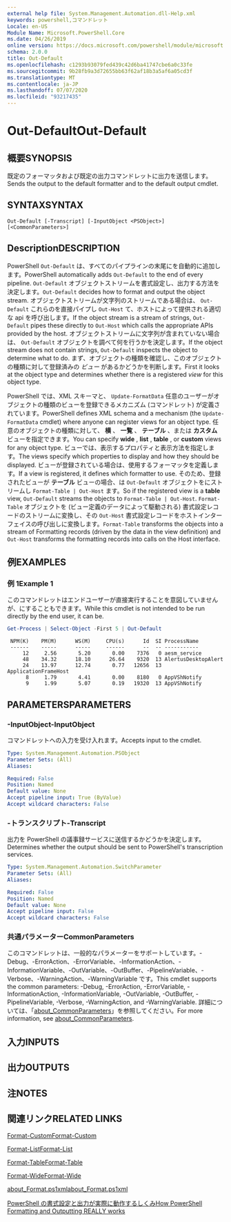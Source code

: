 ```yaml
---
external help file: System.Management.Automation.dll-Help.xml
keywords: powershell,コマンドレット
Locale: en-US
Module Name: Microsoft.PowerShell.Core
ms.date: 04/26/2019
online version: https://docs.microsoft.com/powershell/module/microsoft.powershell.core/out-default?view=powershell-7.1&WT.mc_id=ps-gethelp
schema: 2.0.0
title: Out-Default
ms.openlocfilehash: c1293b93079fed439c42d6ba41747cbe6a0c33fe
ms.sourcegitcommit: 9b28fb9a3d72655bb63f62af18b3a5af6a05cd3f
ms.translationtype: MT
ms.contentlocale: ja-JP
ms.lasthandoff: 07/07/2020
ms.locfileid: "93217435"
---
```

# <span data-ttu-id="da18f-103">Out-Default</span><span class="sxs-lookup"><span data-stu-id="da18f-103">Out-Default</span></span>

## <span data-ttu-id="da18f-104">概要</span><span class="sxs-lookup"><span data-stu-id="da18f-104">SYNOPSIS</span></span>
<span data-ttu-id="da18f-105">既定のフォーマッタおよび既定の出力コマンドレットに出力を送信します。</span><span class="sxs-lookup"><span data-stu-id="da18f-105">Sends the output to the default formatter and to the default output cmdlet.</span></span>

## <span data-ttu-id="da18f-106">SYNTAX</span><span class="sxs-lookup"><span data-stu-id="da18f-106">SYNTAX</span></span>

```
Out-Default [-Transcript] [-InputObject <PSObject>] [<CommonParameters>]
```

## <span data-ttu-id="da18f-107">Description</span><span class="sxs-lookup"><span data-stu-id="da18f-107">DESCRIPTION</span></span>

<span data-ttu-id="da18f-108">PowerShell `Out-Default` は、すべてのパイプラインの末尾にを自動的に追加します。</span><span class="sxs-lookup"><span data-stu-id="da18f-108">PowerShell automatically adds `Out-Default` to the end of every pipeline.</span></span> <span data-ttu-id="da18f-109">`Out-Default` オブジェクトストリームを書式設定し、出力する方法を決定します。</span><span class="sxs-lookup"><span data-stu-id="da18f-109">`Out-Default` decides how to format and output the object stream.</span></span> <span data-ttu-id="da18f-110">オブジェクトストリームが文字列のストリームである場合は、 `Out-Default` これらのを直接パイプし `Out-Host` て、ホストによって提供される適切な api を呼び出します。</span><span class="sxs-lookup"><span data-stu-id="da18f-110">If the object stream is a stream of strings, `Out-Default` pipes these directly to `Out-Host` which calls the appropriate APIs provided by the host.</span></span> <span data-ttu-id="da18f-111">オブジェクトストリームに文字列が含まれていない場合は、 `Out-Default` オブジェクトを調べて何を行うかを決定します。</span><span class="sxs-lookup"><span data-stu-id="da18f-111">If the object stream does not contain strings, `Out-Default` inspects the object to determine what to do.</span></span>
<span data-ttu-id="da18f-112">まず、オブジェクトの種類を確認し、このオブジェクトの種類に対して登録済みの _ビュー_ があるかどうかを判断します。</span><span class="sxs-lookup"><span data-stu-id="da18f-112">First it looks at the object type and determines whether there is a registered _view_ for this object type.</span></span>

<span data-ttu-id="da18f-113">PowerShell では、XML スキーマと、 `Update-FormatData` 任意のユーザーがオブジェクトの種類のビューを登録できるメカニズム (コマンドレット) が定義されています。</span><span class="sxs-lookup"><span data-stu-id="da18f-113">PowerShell defines XML schema and a mechanism (the `Update-FormatData` cmdlet) where anyone can register views for an object type.</span></span> <span data-ttu-id="da18f-114">任意のオブジェクトの種類に対して、 **横** 、 **一覧** 、 **テーブル** 、または **カスタム** ビューを指定できます。</span><span class="sxs-lookup"><span data-stu-id="da18f-114">You can specify **wide** , **list** , **table** , or **custom** views for any object type.</span></span> <span data-ttu-id="da18f-115">ビューでは、表示するプロパティと表示方法を指定します。</span><span class="sxs-lookup"><span data-stu-id="da18f-115">The views specify which properties to display and how they should be displayed.</span></span> <span data-ttu-id="da18f-116">ビューが登録されている場合は、使用するフォーマッタを定義します。</span><span class="sxs-lookup"><span data-stu-id="da18f-116">If a view is registered, it defines which formatter to use.</span></span> <span data-ttu-id="da18f-117">そのため、登録されたビューが **テーブル** ビューの場合、は `Out-Default` オブジェクトをにストリームし `Format-Table | Out-Host` ます。</span><span class="sxs-lookup"><span data-stu-id="da18f-117">So if the registered view is a **table** view, `Out-Default` streams the objects to `Format-Table | Out-Host`.</span></span> <span data-ttu-id="da18f-118">`Format-Table` オブジェクトを (ビュー定義のデータによって駆動される) 書式設定レコードのストリームに変換し、その `Out-Host` 書式設定レコードをホストインターフェイスの呼び出しに変換します。</span><span class="sxs-lookup"><span data-stu-id="da18f-118">`Format-Table` transforms the objects into a stream of Formatting records (driven by the data in the view definition) and `Out-Host` transforms the formatting records into calls on the Host interface.</span></span>

## <span data-ttu-id="da18f-119">例</span><span class="sxs-lookup"><span data-stu-id="da18f-119">EXAMPLES</span></span>

### <span data-ttu-id="da18f-120">例 1</span><span class="sxs-lookup"><span data-stu-id="da18f-120">Example 1</span></span>

<span data-ttu-id="da18f-121">このコマンドレットはエンドユーザーが直接実行することを意図していませんが、にすることもできます。</span><span class="sxs-lookup"><span data-stu-id="da18f-121">While this cmdlet is not intended to be run directly by the end user, it can be.</span></span>

```powershell
Get-Process | Select-Object -First 5 | Out-Default
```

```Output
 NPM(K)    PM(M)      WS(M)     CPU(s)      Id  SI ProcessName
 ------    -----      -----     ------      --  -- -----------
     12     2.56       5.20       0.00    7376   0 aesm_service
     48    34.32      18.10      26.64    9320  13 AlertusDesktopAlert
     24    13.97      12.74       0.77   12656  13 ApplicationFrameHost
      8     1.79       4.41       0.00    8180   0 AppVShNotify
      9     1.99       5.07       0.19   19320  13 AppVShNotify
```

## <span data-ttu-id="da18f-122">PARAMETERS</span><span class="sxs-lookup"><span data-stu-id="da18f-122">PARAMETERS</span></span>

### <span data-ttu-id="da18f-123">-InputObject</span><span class="sxs-lookup"><span data-stu-id="da18f-123">-InputObject</span></span>

<span data-ttu-id="da18f-124">コマンドレットへの入力を受け入れます。</span><span class="sxs-lookup"><span data-stu-id="da18f-124">Accepts input to the cmdlet.</span></span>

```yaml
Type: System.Management.Automation.PSObject
Parameter Sets: (All)
Aliases:

Required: False
Position: Named
Default value: None
Accept pipeline input: True (ByValue)
Accept wildcard characters: False
```

### <span data-ttu-id="da18f-125">-トランスクリプト</span><span class="sxs-lookup"><span data-stu-id="da18f-125">-Transcript</span></span>

<span data-ttu-id="da18f-126">出力を PowerShell の議事録サービスに送信するかどうかを決定します。</span><span class="sxs-lookup"><span data-stu-id="da18f-126">Determines whether the output should be sent to PowerShell's transcription services.</span></span>

```yaml
Type: System.Management.Automation.SwitchParameter
Parameter Sets: (All)
Aliases:

Required: False
Position: Named
Default value: None
Accept pipeline input: False
Accept wildcard characters: False
```

### <span data-ttu-id="da18f-127">共通パラメーター</span><span class="sxs-lookup"><span data-stu-id="da18f-127">CommonParameters</span></span>

<span data-ttu-id="da18f-128">このコマンドレットは、一般的なパラメーターをサポートしています。-Debug、-ErrorAction、-ErrorVariable、-InformationAction、-InformationVariable、-OutVariable、-OutBuffer、-PipelineVariable、-Verbose、-WarningAction、-WarningVariable です。</span><span class="sxs-lookup"><span data-stu-id="da18f-128">This cmdlet supports the common parameters: -Debug, -ErrorAction, -ErrorVariable, -InformationAction, -InformationVariable, -OutVariable, -OutBuffer, -PipelineVariable, -Verbose, -WarningAction, and -WarningVariable.</span></span> <span data-ttu-id="da18f-129">詳細については、「[about_CommonParameters](https://go.microsoft.com/fwlink/?LinkID=113216)」を参照してください。</span><span class="sxs-lookup"><span data-stu-id="da18f-129">For more information, see [about_CommonParameters](https://go.microsoft.com/fwlink/?LinkID=113216).</span></span>

## <span data-ttu-id="da18f-130">入力</span><span class="sxs-lookup"><span data-stu-id="da18f-130">INPUTS</span></span>

## <span data-ttu-id="da18f-131">出力</span><span class="sxs-lookup"><span data-stu-id="da18f-131">OUTPUTS</span></span>

## <span data-ttu-id="da18f-132">注</span><span class="sxs-lookup"><span data-stu-id="da18f-132">NOTES</span></span>

## <span data-ttu-id="da18f-133">関連リンク</span><span class="sxs-lookup"><span data-stu-id="da18f-133">RELATED LINKS</span></span>

[<span data-ttu-id="da18f-134">Format-Custom</span><span class="sxs-lookup"><span data-stu-id="da18f-134">Format-Custom</span></span>](../Microsoft.PowerShell.Utility/Format-Custom.md)

[<span data-ttu-id="da18f-135">Format-List</span><span class="sxs-lookup"><span data-stu-id="da18f-135">Format-List</span></span>](../Microsoft.PowerShell.Utility/Format-List.md)

[<span data-ttu-id="da18f-136">Format-Table</span><span class="sxs-lookup"><span data-stu-id="da18f-136">Format-Table</span></span>](../Microsoft.PowerShell.Utility/Format-Table.md)

[<span data-ttu-id="da18f-137">Format-Wide</span><span class="sxs-lookup"><span data-stu-id="da18f-137">Format-Wide</span></span>](../Microsoft.PowerShell.Utility/Format-Wide.md)

[<span data-ttu-id="da18f-138">about_Format.ps1xml</span><span class="sxs-lookup"><span data-stu-id="da18f-138">about_Format.ps1xml</span></span>](About/about_Format.ps1xml.md)

[<span data-ttu-id="da18f-139">PowerShell の書式設定と出力が実際に動作するしくみ</span><span class="sxs-lookup"><span data-stu-id="da18f-139">How PowerShell Formatting and Outputting REALLY works</span></span>](https://devblogs.microsoft.com/powershell/how-powershell-formatting-and-outputting-really-works/)

